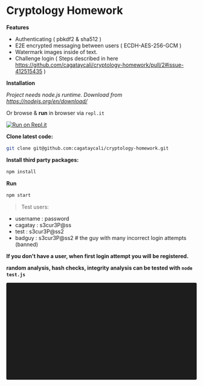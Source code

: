 
# Cryptology Homework


**Features**

* Authenticating ( pbkdf2 & sha512 )
* E2E encrypted messaging between users ( ECDH-AES-256-GCM )
* Watermark images inside of text.
* Challenge login ( Steps described in here https://github.com/cagataycali/cryptology-homework/pull/2#issue-412515435 )

**Installation**


*Project needs node.js runtime. Download from https://nodejs.org/en/download/*

Or browse & **run** in browser via `repl.it`

[![Run on Repl.it](https://repl.it/badge/github/cagataycali/cryptology-homework)](https://repl.it/github/cagataycali/cryptology-homework)

**Clone latest code:**

```bash
git clone git@github.com:cagataycali/cryptology-homework.git
```

**Install third party packages:**

```bash
npm install
```

**Run**

```bash
npm start
```


> Test users:

* username : password
* cagatay : s3cur3P@ss
* test : s3cur3P@ss2
* badguy : s3cur3P@ss2 # the guy with many incorrect login attempts (banned)


**If you don't have a user, when first login attempt you will be registered.**

**random analysis, hash checks, integrity analysis can be tested with `node test.js`**

![Usage gif](./gif.gif "Usage gif")
